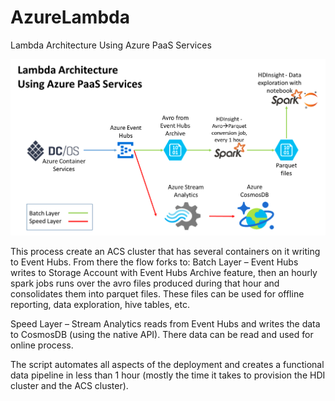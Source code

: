# AzureLambda
Lambda Architecture Using Azure PaaS Services


<img src="https://github.com/CatalinEsanu/AzureLambda/blob/master/Desc/overview.png" width="800">

This process create an ACS cluster that has several containers on it writing to Event Hubs.
From there the flow forks to:
Batch Layer – Event Hubs writes to Storage Account with Event Hubs Archive feature, then an hourly spark jobs runs over the avro files produced during that hour and consolidates them into parquet files.
These files can be used for offline reporting, data exploration, hive tables, etc.

Speed Layer – Stream Analytics reads from Event Hubs and writes the data to CosmosDB (using the native API).
There data can be read and used for online process.

The script automates all aspects of the deployment and creates a functional data pipeline in less than 1 hour (mostly the time it takes to provision the HDI cluster and the ACS cluster).

